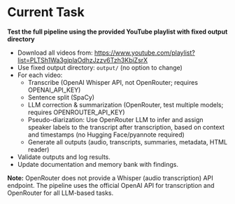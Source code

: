 # Current Task

**Test the full pipeline using the provided YouTube playlist with fixed output directory**

- Download all videos from: https://www.youtube.com/playlist?list=PLTSh1Wa3gjplaOdhzJzzv6Tzh3KbiZsrX
- Use fixed output directory: `output/` (no option to change)
- For each video:
    - Transcribe (OpenAI Whisper API, not OpenRouter; requires OPENAI_API_KEY)
    - Sentence split (SpaCy)
    - LLM correction & summarization (OpenRouter, test multiple models; requires OPENROUTER_API_KEY)
    - Pseudo-diarization: Use OpenRouter LLM to infer and assign speaker labels to the transcript after transcription, based on context and timestamps (no Hugging Face/pyannote required)
    - Generate all outputs (audio, transcripts, summaries, metadata, HTML reader)
- Validate outputs and log results.
- Update documentation and memory bank with findings.

**Note:** OpenRouter does not provide a Whisper (audio transcription) API endpoint. The pipeline uses the official OpenAI API for transcription and OpenRouter for all LLM-based tasks.
